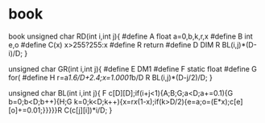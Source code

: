 # book
book
unsigned char RD(int i,int j){
#define A float a=0,b,k,r,x
#define B int e,o
#define C(x) x>255?255:x
#define R return
#define D DIM
R BL(i,j)*(D-i)/D;
}

unsigned char GR(int i,int j){
#define E DM1
#define F static float
#define G for(
#define H r=a*1.6/D+2.4;x=1.0001*b/D
R BL(i,j)*(D-j/2)/D;
}

unsigned char BL(int i,int j){
F c[D][D];if(i+j<1){A;B;G;a<D;a+=0.1){G b=0;b<D;b++){H;G k=0;k<D;k++){x=r*x*(1-x);if(k>D/2){e=a;o=(E*x);c[e][o]+=0.01;}}}}}R C(c[j][i])*i/D;
}
